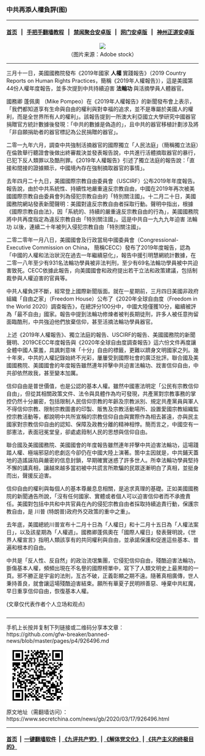 ### 中共再添人權負評(图)
------------------------

#### [首页](https://github.com/gfw-breaker/banned-news/blob/master/README.md) &nbsp;&nbsp;|&nbsp;&nbsp; [手把手翻墙教程](https://github.com/gfw-breaker/guides/wiki) &nbsp;&nbsp;|&nbsp;&nbsp; [禁闻聚合安卓版](https://github.com/gfw-breaker/bn-android) &nbsp;&nbsp;|&nbsp;&nbsp; [网门安卓版](https://github.com/oGate2/oGate) &nbsp;&nbsp;|&nbsp;&nbsp; [神州正道安卓版](https://github.com/SzzdOgate/update) 



<div class="article_right" style="fone-color:#000">
 <p style="text-align: center;">
  <img src="//img3.secretchina.com/pic/2020/1-23/p2610171a900233592-ss.jpg"/>
  <br>
   （图片来源：Adobe stock）
   <span id="hideid" name="hideid" style="color:red;display:none;">
    <span href="https://www.secretchina.com">
    </span>
   </span>
  </br>
 </p>
 <div id="txt-mid1-t21-2017">
  

---


  </div>
 </div>
 <p>
  三月十一日，美國國務院發布《2019年國家
  <strong>
   <span href="https://www.secretchina.com/news/gb/tag/人權" target="_blank">
    人權
   </span>
  </strong>
  實踐報告》（2019 Country Reports on Human Rights Practices，簡稱《2019年人權報告》），這是美國第44份人權年度報告，並多次提到中共持續迫害
  <strong>
   法輪功
  </strong>
  與活摘學員人體器官。
  <span id="hideid" name="hideid" style="color:red;display:none;">
   <span href="https://www.secretchina.com">
   </span>
  </span>
 </p>
 <p>
  國務卿
  <span href="https://www.secretchina.com/news/gb/tag/蓬佩奧" target="_blank">
   蓬佩奧
  </span>
  （Mike Pompeo）在《2019年人權報告》的新聞發布會上表示，「我們都知道享有生命與自由的權利與對幸福的追求，並不是專屬於美國人的權利，而是全世界所有人的權利」。該報告提到一所澳大利亞國立大學研究中國器官捐贈官方統計數據後發現：「中共的數據是偽造的」，且中共的器官移植計劃涉及將「非自願捐助者的器官標記為公民捐贈的器官」。
 </p>
 <p>
  二零一九年六月，調查中共強制活摘器官的國際獨立「人民法庭」（簡稱獨立法庭）在倫敦舉行聽證會後做出終審裁決並發表報告說，中共進行活體摘取器官的暴行，已犯下反人類罪以及酷刑罪。《2019年人權報告》引述了獨立法庭的報告說：「直接和間接的證據顯示，中國境內存在強制摘取器官的事情」。
 </p>
 <p>
  去年四月二十九日，美國國際宗教自由委員會（USCIRF）公布2019年年度報告。報告說，由於中共系統性、持續性地嚴重違反宗教自由，中國在2019年再次被美國國際宗教自由委員會列為侵犯宗教自由的「特別關注國」。十二月二十日，美國國務院網站發表新聞聲明：美國對違反宗教自由者採取行動。聲明中指出，根據《國際宗教自由法》，因「系統的、持續的嚴重違反宗教自由的行為」，美國國務院將中共再度指定為違反宗教自由「特別關注國」。這是中共自一九九九年迫害
  <span href="https://www.secretchina.com/news/gb/tag/法輪功" target="_blank">
   法輪功
  </span>
  以後，連續二十年被列入侵犯宗教自由「特別關注國」。
 </p>
 <p>
  二零二零年一月八日，美國國會及行政當局中國委員會（Congressional-Executive Commission on China， 簡稱CECC）發布了2019年度報告，認為「中國的人權和法治狀況在過去一年繼續惡化」，報告中援引明慧網統計數據，在二零一八年至少有931名法輪功學員被非法判刑，至少有69名法輪功學員被中共迫害致死。CECC依據此報告，向美國國會和政府提出若干立法和政策建議，包括制裁參與人權迫害的官員等。
 </p>
 <p>
  中共人權負評不斷，經常登上國際新聞版面。就在一星期前，三月四日美國非政府組織「自由之家」（Freedom House）公布了《2020年全球自由度（Freedom in the World 2020）調查報告》，在總評分100分中，中國大陸僅獲10分，繼續被評為「最不自由」國家。報告中提到法輪功修煉者被判長期徒刑，許多人被任意拘留面臨酷刑，中共強迫他們放棄信仰，甚至活摘法輪功學員器官。
 </p>
 <p>
  上述《2019年人權報告》、獨立法庭的報告、USCIRF的報告、美國國務院的新聞聲明、2019CECC年度報告與《2020年全球自由度調查報告》這六份文件再度讓全體中國人蒙羞，具諷刺意味「十分」自由的標籤，更難以躋身文明國家之列。幾十年來，中共的人權記錄始終不光彩，屢屢受到國際社會的廣泛批評。聯合國及美國國務院、美國國會的年度報告雖然連年抨擊中共迫害法輪功、戕害信仰自由，中共卻依然故我，甚至變本加厲。
 </p>
 <p>
  信仰自由是普世價值，也是公認的基本人權。雖然中國憲法明定「公民有宗教信仰自由」，但從其相關政策文件、法令與具體作為均可發現，共產黨對宗教事務的掌控仍然十分嚴密，包括限制人民信仰宗教的年齡及宗教派別、規定共產黨員與軍人不得信仰宗教、限制宗教圖書的印製、販售及宗教活動場所、設置愛國宗教組織監控宗教活動等，都說明中共所宣稱的宗教信仰自由與實際作為相去甚遠，亦與民主國家對宗教信仰自由的認知、保障及政教分離的精神相悖。簡而言之，中國空有一部憲法，表面冠冕堂皇，卻處處箝制人民的思想與信仰自由。
 </p>
 <p>
  聯合國及美國國務院、美國國會的年度報告雖然連年抨擊中共迫害法輪功，這場踐踏人權、極端邪惡的悲劇迄今卻仍在中國大陸上演著。箇中主因就是，中共鋪天蓋地的造謠誣陷與嚴密的信息封鎖，早期確實迷惑了許多世人。所幸法輪功學員堅持不懈的講真相，讓越來越多當初被中共謊言所欺騙的民眾逐漸明白了真相，並挺身而出，聲援反迫害。
 </p>
 <p>
  信仰自由的權利與每個人的基本尊嚴息息相關，是追求真理的基礎。正如美國國務院的新聞通告所說，「沒有任何國家、實體或者個人可以迫害信仰者而不承擔責任。美國對包括中共和中共官員在內的侵犯宗教自由者採取持續追責行動，保護宗教自由，是
  <span href="https://www.secretchina.com/news/gb/tag/川普" target="_blank">
   川普
  </span>
  (特朗普)政府外交政策的重中之重」。
 </p>
 <p>
  去年底，美國總統川普宣布十二月十日為「人權日」和十二月十五日為「人權法案日」，以及該星期為「人權週」。國務卿蓬佩奧在「國際人權日」發表聲明說，《世界人權宣言》指明人類該享有的共同權利與自由，並承諾保護和促進這些基本、普遍和根本的自由。
 </p>
 <p>
  中共是「反人性、反自然」的政治流氓集團，它侵犯信仰自由，殘酷迫害法輪功，斵傷基本人權，頻頻出現在不名譽的國際榜單中，寫下了人類文明史上最黑暗的一頁。邪不勝正是宇宙的法則，亙古不破，正義彰顯之期不遠。隨著真相廣傳，世人秉持善良，就會讓這場殘酷迫害結束。願所有華夏子民明辨善惡、唾棄中共紅魔，早日重享信仰自由，恢復基本人權。
 </p>
 (文章仅代表作者个人立场和观点)
 <center>
  <div>
   <div id="txt-mid2-t22-2017" style="display: block;  max-height: 351px;  overflow: hidden;">
    <div id="SC-21xxx">
    </div>
    <ins class="adsbygoogle" data-ad-client="ca-pub-1276641434651360" data-ad-format="auto" data-ad-slot="4301710469" data-full-width-responsive="true" style="display:block">
    </ins>
   </div>
  </div>
 </center>
 <div style="padding-top:12px;">
 </div>
</div>

<hr/>
手机上长按并复制下列链接或二维码分享本文章：<br/>
https://github.com/gfw-breaker/banned-news/blob/master/pages/p4/926496.md <br/>
<a href='https://github.com/gfw-breaker/banned-news/blob/master/pages/p4/926496.md'><img src='https://github.com/gfw-breaker/banned-news/blob/master/pages/p4/926496.md.png'/></a> <br/>
原文地址（需翻墙访问）：https://www.secretchina.com/news/gb/2020/03/17/926496.html


------------------------
#### [首页](https://github.com/gfw-breaker/banned-news/blob/master/README.md) &nbsp;|&nbsp; [一键翻墙软件](https://github.com/gfw-breaker/nogfw/blob/master/README.md) &nbsp;| [《九评共产党》](https://github.com/gfw-breaker/9ping.md/blob/master/README.md#九评之一评共产党是什么) | [《解体党文化》](https://github.com/gfw-breaker/jtdwh.md/blob/master/README.md) | [《共产主义的终极目的》](https://github.com/gfw-breaker/gczydzjmd.md/blob/master/README.md)


<img src='http://gfw-breaker.win/banned-news/pages/p4/926496.md' width='0px' height='0px'/>